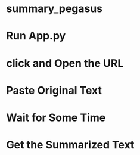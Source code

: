 # summary_pegasus

# Run App.py 
# click and Open the URL
# Paste Original Text
# Wait for Some Time
# Get the Summarized Text
